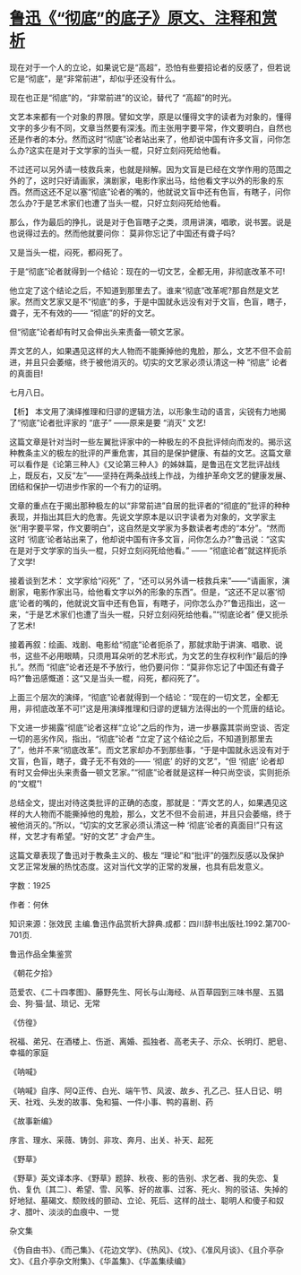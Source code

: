 # [鲁迅《“彻底”的底子》原文、注释和赏析](https://www.vrrw.net/wx/9747.html)

现在对于一个人的立论，如果说它是“高超”，恐怕有些要招论者的反感了，但若说它是“彻底”，是“非常前进”，却似乎还没有什么。

现在也正是“彻底”的，“非常前进”的议论，替代了 “高超”的时光。

文艺本来都有一个对象的界限。譬如文学，原是以懂得文字的读者为对象的，懂得文字的多少有不同，文章当然要有深浅。而主张用字要平常，作文要明白，自然也还是作者的本分。然而这时“彻底”论者站出来了，他却说中国有许多文盲，问你怎么办?这实在是对于文学家的当头一棍，只好立刻闷死给他看。

不过还可以另外请一枝救兵来，也就是辩解。因为文盲是已经在文学作用的范围之外的了，这时只好请画家，演剧家，电影作家出马，给他看文字以外的形象的东西。然而这还不足以塞“彻底”论者的嘴的，他就说文盲中还有色盲，有瞎子，问你怎么办?于是艺术家们也遭了当头一棍，只好立刻闷死给他看。

那么，作为最后的挣扎，说是对于色盲瞎子之类，须用讲演，唱歌，说书罢。说是也说得过去的。然而他就要问你： 莫非你忘记了中国还有聋子吗?

又是当头一棍，闷死，都闷死了。

于是“彻底”论者就得到一个结论：现在的一切文艺，全都无用，非彻底改革不可!

他立定了这个结论之后，不知道到那里去了。谁来“彻底”改革呢?那自然是文艺家。然而文艺家又是不“彻底”的多，于是中国就永远没有对于文盲，色盲，瞎子，聋子，无不有效的—— “彻底”的好的文艺。

但“彻底”论者却有时又会伸出头来责备一顿文艺家。

弄文艺的人，如果遇见这样的大人物而不能撕掉他的鬼脸，那么，文艺不但不会前进，并且只会萎缩，终于被他消灭的。切实的文艺家必须认清这一种 “彻底” 论者的真面目!

七月八日。



【析】 本文用了演绎推理和归谬的逻辑方法，以形象生动的语言，尖锐有力地揭了“彻底”论者批评家的 “底子” ——原来是要 “消灭” 文艺!

这篇文章是针对当时一些左翼批评家中的一种极左的不良批评倾向而发的。揭示这种教条主义的极左的批评的严重危害，其目的是保护健康、有益的文艺。这篇文章可以看作是《论第三种人》《又论第三种人》的姊妹篇，是鲁迅在文艺批评战线上，既反右，又反“左”——坚持在两条战线上作战，为维护革命文艺的健康发展、团结和保护一切进步作家的一个有力的证明。

文章的重点在于揭出那种极左的以“非常前进”自居的批评者的“彻底的”批评的种种表现，并指出其巨大的危害。先说文学原本是以识字读者为对象的，文学家主张“用字要平常，作文要明白”，这自然是文学家为多数读者考虑的“本分”。“然而这时 ‘彻底’论者站出来了，他却说中国有许多文盲，问你怎么办?”鲁迅说：“这实在是对于文学家的当头一棍，只好立刻闷死给他看。” —— “彻底论者”就这样扼杀了文学!

接着谈到艺术： 文学家给“闷死” 了，“还可以另外请一枝救兵来”——“请画家，演剧家，电影作家出马，给他看文字以外的形象的东西”。但是，“这还不足以塞‘彻底’论者的嘴的，他就说文盲中还有色盲，有瞎子，问你怎么办?”鲁迅指出，这一来，“于是艺术家们也遭了当头一棍，只好立刻闷死给他看。”“彻底论者” 便又扼杀了艺术!

接着再叙：绘画、戏剧、电影给“彻底”论者扼杀了，那就求助于讲演、唱歌、说书，这些不必用眼睛，只须用耳朵听的艺术形式，为文艺的生存权利作“最后的挣扎”。然而 “彻底”论者还是不予放行，他仍要问你：“莫非你忘记了中国还有聋子吗?”鲁迅感慨道：这“又是当头一棍，闷死，都闷死了”。

上面三个层次的演绎，“彻底”论者就得到一个结论：“现在的一切文艺，全都无用，非彻底改革不可!”这是用演绎推理和归谬的逻辑方法得出的一个荒唐的结论。

下文进一步揭露“彻底”论者这样“立论”之后的作为，进一步暴露其崇尚空谈、否定一切的恶劣作风，指出，“彻底”论者 “立定了这个结论之后，不知道到那里去了”，他并不来“彻底改革”。而文艺家却办不到那些事，“于是中国就永远没有对于文盲，色盲，瞎子，聋子无不有效的—— ‘彻底’ 的好的文艺”，“但 ‘彻底’ 论者却有时又会伸出头来责备一顿文艺家。”“彻底”论者就是这样一种只尚空谈，实则扼杀的“文棍”!

总结全文，提出对待这类批评的正确的态度，那就是：“弄文艺的人，如果遇见这样的大人物而不能撕掉他的鬼脸，那么，文艺不但不会前进，并且只会萎缩，终于被他消灭的。”所以，“切实的文艺家必须认清这一种 ‘彻底’论者的真面目!”只有这样，文艺才有希望。“好的文艺” 才会产生。

这篇文章表现了鲁迅对于教条主义的、极左 “理论”和“批评”的强烈反感以及保护文艺正常发展的热忱态度。这对当代文学的正常的发展，也具有启发意义。

字数：1925

作者：何休

知识来源：张效民 主编.鲁迅作品赏析大辞典.成都：四川辞书出版社.1992.第700-701页.

鲁迅作品全集鉴赏

《朝花夕拾》

范爱农、《二十四孝图》、藤野先生、阿长与山海经、从百草园到三味书屋、五猖会、狗·猫·鼠、琐记、无常

《仿徨》

祝福、弟兄、在酒楼上、伤逝、离婚、孤独者、高老夫子、示众、长明灯、肥皂、幸福的家庭

《呐喊》

《呐喊》自序、阿Q正传、白光、端午节、风波、故乡、孔乙己、狂人日记、明天、社戏、头发的故事、兔和猫、一件小事、鸭的喜剧、药

《故事新编》

序言、理水、采薇、铸剑、非攻、奔月、出关、补天、起死

《野草》

《野草》英文译本序、《野草》题辞、秋夜、影的告别、求乞者、我的失恋、复仇、复仇〔其二〕、希望、雪、风筝、好的故事、过客、死火、狗的驳诘、失掉的好地狱、墓碣文、颓败线的颤动、立论、死后、这样的战士、聪明人和傻子和奴才、腊叶、淡淡的血痕中、一觉

杂文集

《伪自由书》、《而己集》、《花边文学》、《热风》、《坟》、《准风月谈》、《且介亭杂文》、《且介亭杂文附集》、《华盖集》、《华盖集续编》


